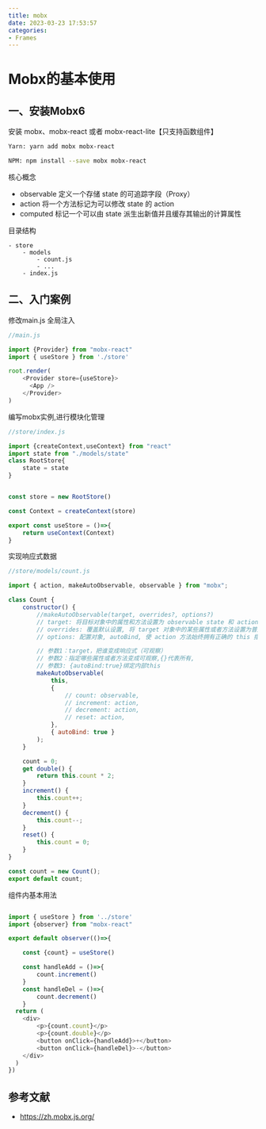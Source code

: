 ```yaml
---
title: mobx
date: 2023-03-23 17:53:57
categories: 
- Frames
---
```


# Mobx的基本使用

## 一、安装Mobx6

安装 mobx、mobx-react 或者 mobx-react-lite【只支持函数组件】

```bash
Yarn: yarn add mobx mobx-react

NPM: npm install --save mobx mobx-react
```

核心概念
- observable 定义一个存储 state 的可追踪字段（Proxy）
- action 将一个方法标记为可以修改 state 的 action
- computed 标记一个可以由 state 派生出新值并且缓存其输出的计算属性

目录结构
```
- store
    - models
        - count.js
        - ...
    - index.js
```

## 二、入门案例

修改main.js 全局注入
```js
//main.js

import {Provider} from "mobx-react"
import { useStore } from './store'

root.render(
    <Provider store={useStore}>
      <App />
    </Provider>
)

```

编写mobx实例,进行模块化管理

```js
//store/index.js

import {createContext,useContext} from "react"
import state from "./models/state"
class RootStore{
    state = state
}


const store = new RootStore()

const Context = createContext(store)

export const useStore = ()=>{
    return useContext(Context)
}


```

实现响应式数据
```js
//store/models/count.js

import { action, makeAutoObservable, observable } from "mobx";

class Count {
	constructor() {
		//makeAutoObservable(target, overrides?, options?)
		// target: 将目标对象中的属性和方法设置为 observable state 和 action
		// overrides: 覆盖默认设置, 将 target 对象中的某些属性或者方法设置为普通属性
		// options: 配置对象, autoBind, 使 action 方法始终拥有正确的 this 指向

		// 参数1：target，把谁变成响应式（可观察）
		// 参数2：指定哪些属性或者方法变成可观察,{}代表所有,
		// 参数3: {autoBind:true}绑定内部this
		makeAutoObservable(
			this,
			{
				// count: observable,
				// increment: action,
				// decrement: action,
				// reset: action,
			},
			{ autoBind: true }
		);
	}

	count = 0;
	get double() {
		return this.count * 2;
	}
	increment() {
		this.count++;
	}
	decrement() {
		this.count--;
	}
	reset() {
		this.count = 0;
	}
}

const count = new Count();
export default count;

```

组件内基本用法

```js

import { useStore } from '../store'
import {observer} from "mobx-react"

export default observer(()=>{

    const {count} = useStore()

    const handleAdd = ()=>{
        count.increment()
    }
    const handleDel = ()=>{
        count.decrement()
    }
  return (
    <div>
        <p>{count.count}</p>
        <p>{count.double}</p>
        <button onClick={handleAdd}>+</button>
        <button onClick={handleDel}>-</button>
    </div>
  )
})


```




## 参考文献

- https://zh.mobx.js.org/

